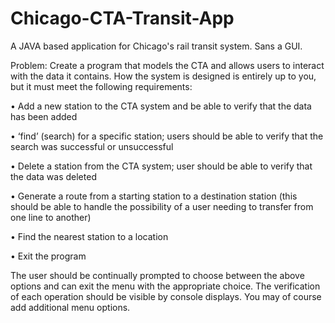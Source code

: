 # Chicago-CTA-Transit-App
A JAVA based application for Chicago's rail transit system. Sans a GUI.

Problem:
Create a program that models the CTA and allows users to interact with the data it
contains. How the system is designed is entirely up to you, but it must meet the following
requirements:

• Add a new station to the CTA system and be able to verify that the data has been
added

• ‘find’ (search) for a specific station; users should be able to verify that the search
was successful or unsuccessful

• Delete a station from the CTA system; user should be able to verify that the data
was deleted

• Generate a route from a starting station to a destination station (this should be
able to handle the possibility of a user needing to transfer from one line to
another)

• Find the nearest station to a location

• Exit the program

The user should be continually prompted to choose between the above options and can
exit the menu with the appropriate choice. The verification of each operation should be visible
by console displays. You may of course add additional menu options.


